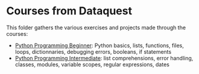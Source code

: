 # Courses from Dataquest
This folder gathers the various exercises and projects made through the courses:
- [Python Programming Beginner](/1%20-%20Python%20Programming%20Beginner/): Python basics, lists, functions, files, loops, dictionnaries, debugging errors, booleans, if statements
- [Python Programming Intermediate](/2%20-%20Python%20Programming%20Intermediate/): list comprehensions, error handling, classes, modules, variable scopes, regular expressions, dates
